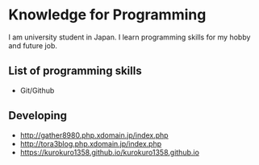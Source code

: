 # Knowledge for Programming

  I am university student in Japan. I learn programming skills for my hobby and future job. 

## List of programming skills
- Git/Github

## Developing
- http://gather8980.php.xdomain.jp/index.php
- http://tora3blog.php.xdomain.jp/index.php
- https://kurokuro1358.github.io/kurokuro1358.github.io
